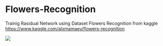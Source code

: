 # Flowers-Recognition
Trainig Rasidual Network using Dataset Flowers Recognition from kaggle
https://www.kaggle.com/alxmamaev/flowers-recognition

![](164670176_9f5b9c7965.jpg)

